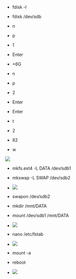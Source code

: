 - fdisk -l
- fdisk /dev/sdb
- n
- p
- 1
- Enter
- +6G

- n
- p
- 2
- Enter
- Enter
- t
- 2
- 82
- w
  
 ![](https://drive.google.com/file/d/1nmttNaR_f-nlFU8smxsdWQiVb9NKP6SH/preview)

- mkfs.ext4 -L DATA /dev/sdb1
- mkswap -L SWAP /dev/sdb2

- ![](https://drive.google.com/file/d/1rk5d7pH7tFtRX9F8QlW0T13_RT1LX3vo/preview?usp=drive_link)

- swapon /dev/sdb2

- mkdir /mnt/DATA
- mount /dev/sdb1 /mnt/DATA

- ![](https://drive.google.com/file/d/1q_YtTa-cOg4OcYIZkSYY-ClnNLFikxJF/view?usp=drive_link)

- nano /etc/fstab
- ![](https://drive.google.com/file/d/1PoFoTml6pdexRGdXYAy_3niGI0Zo0JBt/view?usp=drive_link)

- mount -a
- reboot
- ![](https://drive.google.com/file/d/1ULyb8_gTYPko671wN5I9Yzk_36KkxSI_/view?usp=drive_link)

